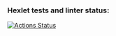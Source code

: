 ### Hexlet tests and linter status:
[![Actions Status](https://github.com/voodoo133/layout-designer-project-58/workflows/hexlet-check/badge.svg)](https://github.com/voodoo133/layout-designer-project-58/actions)